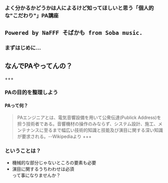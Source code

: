 <style>
.markdown-body { font-size: 8px; }
</style>

### よく分かるかどうかは人によるけど知ってほしいと思う「個人的な"こだわり"」PA講座
`Powered by NaFFF そばかも from Soba music.`
---
### まずはじめに…
## なんでPAやってんの？
+++
### PAの目的を整理しよう
#### PAって何？
> PAエンジニアとは、電気音響設備を用いて公衆伝達(Publick Address)を担う技術者である。音響機材の操作のみならず、システム設計、施工、メンテナンスに至るまで幅広い技術的知識と技能及び演目に関する深い知識が要求される。--Wikipediaより
+++
### ということは？
* 機械的な部分じゃないところの要素も必要  
* 演目に関するうちわわせは必須  
って事になりませんか？

